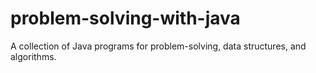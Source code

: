 # problem-solving-with-java
A collection of Java programs for problem-solving, data structures, and algorithms.
